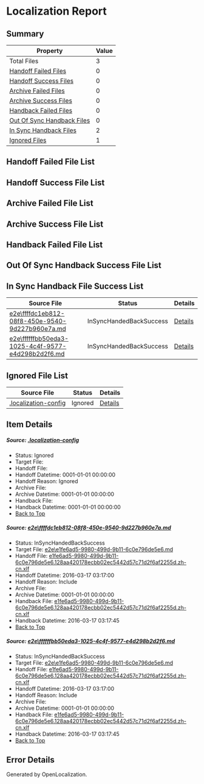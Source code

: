 # <a name='report-top'></a> Localization Report

## Summary
 Property | Value 
 -------- | ----- 
 Total Files | 3
[ Handoff Failed Files ](#handoff-failed-list)| 0
[ Handoff Success Files ](#handoff-success-list)| 0
[ Archive Failed Files ](#archive-failed-list)| 0
[ Archive Success Files ](#archive-success-list)| 0
[ Handback Failed Files ](#handback-failed-list)| 0
[ Out Of Sync Handback Files ](#outofsync-handback-success-list)| 0
[ In Sync Handback Files ](#insync-handback-success-list)| 2
[ Ignored Files ](#ignored-list)| 1

## <a name='handoff-failed-list'></a> Handoff Failed File List

## <a name='handoff-success-list'></a> Handoff Success File List

## <a name='archive-failed-list'></a> Archive Failed File List

## <a name='archive-success-list'></a> Archive Success File List

## <a name='handback-failed-list'></a> Handback Failed File List

## <a name='outofsync-handback-success-list'></a> Out Of Sync Handback Success File List

## <a name='insync-handback-success-list'></a> In Sync Handback File Success List
 Source File | Status | Details 
 ----------- | ------ | ------- 
 [e2e\ffffdc1eb812-08f8-450e-9540-9d227b960e7a.md](https://github.com/OpenLocalizationTest/oltest/blob/f2b7a41ccfaa61e644abd091ff79a3a16953ab44/e2e/ffffdc1eb812-08f8-450e-9540-9d227b960e7a.md) | InSyncHandedBackSuccess | [Details](#e5de24b57f344c9dc99fb5583272fd47328ec97e1)
 [e2e\ffffffbb50eda3-1025-4c4f-9577-e4d298b2d2f6.md](https://github.com/OpenLocalizationTest/oltest/blob/f2b7a41ccfaa61e644abd091ff79a3a16953ab44/e2e/ffffffbb50eda3-1025-4c4f-9577-e4d298b2d2f6.md) | InSyncHandedBackSuccess | [Details](#e5de24b57f344c9dc99fb5583272fd47328ec97e2)

## <a name='ignored-list'></a> Ignored File List
 Source File | Status | Details 
 ----------- | ------ | ------- 
 [.localization-config](https://github.com/OpenLocalizationTest/oltest/blob/f2b7a41ccfaa61e644abd091ff79a3a16953ab44/.localization-config) | Ignored | [Details](#66aca4b1c2f43b14ec41e0e427345df94af1d5e10)

## Item Details
##### <a name='66aca4b1c2f43b14ec41e0e427345df94af1d5e10'></a> Source: [.localization-config](https://github.com/OpenLocalizationTest/oltest/blob/f2b7a41ccfaa61e644abd091ff79a3a16953ab44/.localization-config)
* Status: Ignored
* Target File: 
* Handoff File: 
* Handoff Datetime: 0001-01-01 00:00:00
* Handoff Reason: Ignored
* Archive File: 
* Archive Datetime: 0001-01-01 00:00:00
* Handback File: 
* Handback Datetime: 0001-01-01 00:00:00
* [Back to Top](#report-top)

##### <a name='e5de24b57f344c9dc99fb5583272fd47328ec97e1'></a> Source: [e2e\ffffdc1eb812-08f8-450e-9540-9d227b960e7a.md](https://github.com/OpenLocalizationTest/oltest/blob/f2b7a41ccfaa61e644abd091ff79a3a16953ab44/e2e/ffffdc1eb812-08f8-450e-9540-9d227b960e7a.md)
* Status: InSyncHandedBackSuccess
* Target File: [e2e\e1fe6ad5-9980-499d-9b11-6c0e796de5e6.md](https://github.com/OpenLocalizationTestOrg/oltest.zh-cn/blob/3c2f0183dc3d03c6e182618b55a6141cde9757d2/e2e/e1fe6ad5-9980-499d-9b11-6c0e796de5e6.md)
* Handoff File: [e1fe6ad5-9980-499d-9b11-6c0e796de5e6.128aa420178ecbb02ec5442d57c71d2f6af2255d.zh-cn.xlf](https://github.com/OpenLocalizationTestOrg/olhandoff/blob/db32c318a11fcfdc09a1a5e8e8cf58ad3fc37644/ol-handoff/OpenLocalizationTestOrg/oltest.zh-cn/xinjiang/ht/e1fe6ad5-9980-499d-9b11-6c0e796de5e6.128aa420178ecbb02ec5442d57c71d2f6af2255d.zh-cn.xlf)
* Handoff Datetime: 2016-03-17 03:17:00
* Handoff Reason: Include
* Archive File: 
* Archive Datetime: 0001-01-01 00:00:00
* Handback File: [e1fe6ad5-9980-499d-9b11-6c0e796de5e6.128aa420178ecbb02ec5442d57c71d2f6af2255d.zh-cn.xlf](https://github.com/OpenLocalizationTestOrg/olhandback/blob/de11ad3831547a721b5216f83f6fa513082754b4/ol-handback/OpenLocalizationTestOrg/oltest.zh-cn/xinjiang/ht/e1fe6ad5-9980-499d-9b11-6c0e796de5e6.128aa420178ecbb02ec5442d57c71d2f6af2255d.zh-cn.xlf)
* Handback Datetime: 2016-03-17 03:17:45
* [Back to Top](#report-top)

##### <a name='e5de24b57f344c9dc99fb5583272fd47328ec97e2'></a> Source: [e2e\ffffffbb50eda3-1025-4c4f-9577-e4d298b2d2f6.md](https://github.com/OpenLocalizationTest/oltest/blob/f2b7a41ccfaa61e644abd091ff79a3a16953ab44/e2e/ffffffbb50eda3-1025-4c4f-9577-e4d298b2d2f6.md)
* Status: InSyncHandedBackSuccess
* Target File: [e2e\e1fe6ad5-9980-499d-9b11-6c0e796de5e6.md](https://github.com/OpenLocalizationTestOrg/oltest.zh-cn/blob/3c2f0183dc3d03c6e182618b55a6141cde9757d2/e2e/e1fe6ad5-9980-499d-9b11-6c0e796de5e6.md)
* Handoff File: [e1fe6ad5-9980-499d-9b11-6c0e796de5e6.128aa420178ecbb02ec5442d57c71d2f6af2255d.zh-cn.xlf](https://github.com/OpenLocalizationTestOrg/olhandoff/blob/db32c318a11fcfdc09a1a5e8e8cf58ad3fc37644/ol-handoff/OpenLocalizationTestOrg/oltest.zh-cn/xinjiang/ht/e1fe6ad5-9980-499d-9b11-6c0e796de5e6.128aa420178ecbb02ec5442d57c71d2f6af2255d.zh-cn.xlf)
* Handoff Datetime: 2016-03-17 03:17:00
* Handoff Reason: Include
* Archive File: 
* Archive Datetime: 0001-01-01 00:00:00
* Handback File: [e1fe6ad5-9980-499d-9b11-6c0e796de5e6.128aa420178ecbb02ec5442d57c71d2f6af2255d.zh-cn.xlf](https://github.com/OpenLocalizationTestOrg/olhandback/blob/de11ad3831547a721b5216f83f6fa513082754b4/ol-handback/OpenLocalizationTestOrg/oltest.zh-cn/xinjiang/ht/e1fe6ad5-9980-499d-9b11-6c0e796de5e6.128aa420178ecbb02ec5442d57c71d2f6af2255d.zh-cn.xlf)
* Handback Datetime: 2016-03-17 03:17:45
* [Back to Top](#report-top)


## Error Details

Generated by OpenLocalization.
